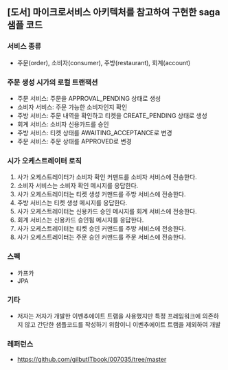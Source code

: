 ## [도서] 마이크로서비스 아키텍처를 참고하여 구현한 saga 샘플 코드

### 서비스 종류
- 주문(order), 소비자(consumer), 주방(restaurant), 회계(account)

### 주문 생성 시가의 로컬 트랜잭션
- 주문 서비스: 주문을 APPROVAL_PENDING 상태로 생성
- 소비자 서비스: 주문 가능한 소비자인지 확인
- 주방 서비스: 주문 내역을 확인하고 티켓을 CREATE_PENDING 상태로 생성
- 회계 서비스: 소비자 신용카드를 승인
- 주방 서비스: 티켓 상태를 AWAITING_ACCEPTANCE로 변경
- 주문 서비스: 주문 상태를 APPROVED로 변경


### 시가 오케스트레이터 로직
1. 사가 오케스트레이터가 소비자 확인 커맨드를 소비자 서비스에 전송한다.
2. 소비자 서비스는 소비자 확인 메시지를 응답한다.
3. 사가 오케스트레이터는 티켓 생성 커맨드를 주방 서비스에 전송한다.
4. 주방 서비스는 티켓 생성 메시지를 응답한다.
5. 사가 오케스트레이터는 신용카드 승인 메시지를 회계 서비스에 전송한다.
6. 회계 서비스는 신용카드 승인됨 메시지를 응답한다.
7. 사가 오케스트레이터는 티켓 승인 커맨드를 주방 서비스에 전송한다.
8. 사가 오케스트레이터는 주문 승인 커맨드를 주문 서비스에 전송한다.

### 스펙
- 카프카
- JPA

### 기타
- 저자는 저자가 개발한 이벤추에이트 트램을 사용했지만 특정 프레임워크에 의존하지 않고 간단한 샘플코드를 작성하기 위함이니 이벤추에이트 트램을 제외하여 개발


### 레퍼런스
- https://github.com/gilbutITbook/007035/tree/master
